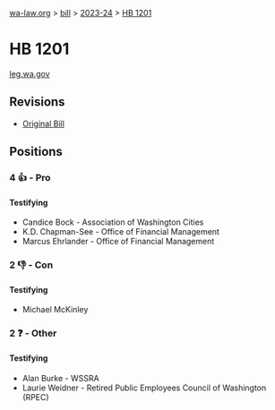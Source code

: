 [wa-law.org](/) > [bill](/bill/) > [2023-24](/bill/2023-24/) > [HB 1201](/bill/2023-24/hb/1201/)

# HB 1201
[leg.wa.gov](https://app.leg.wa.gov/billsummary?BillNumber=1201&Year=2023&Initiative=false)

## Revisions
* [Original Bill](1/)

## Positions
### 4 👍 - Pro
#### Testifying
* Candice Bock - Association of Washington Cities
* K.D.  Chapman-See - Office of Financial Management
* Marcus Ehrlander - Office of Financial Management

### 2 👎 - Con
#### Testifying
* Michael McKinley

### 2 ❓ - Other
#### Testifying
* Alan Burke - WSSRA
* Laurie Weidner - Retired Public Employees Council of Washington (RPEC)
